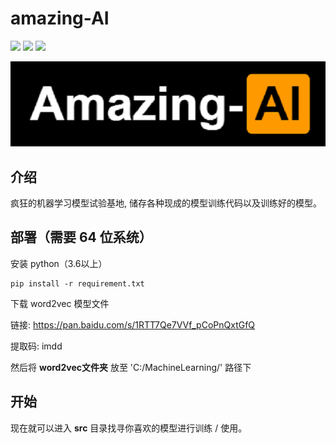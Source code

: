 # amazing-AI

![](https://img.shields.io/badge/-%20mad-orange) ![](https://img.shields.io/badge/-%20crazy-grey) ![](https://img.shields.io/badge/-%20amazing-blue)

![](https://github.com/amazingTest/amazing-AI/blob/master/images/Logo.png)

## 介绍

疯狂的机器学习模型试验基地, 储存各种现成的模型训练代码以及训练好的模型。

## 部署（需要 64 位系统）

安装 python（3.6以上）

    pip install -r requirement.txt

下载 word2vec 模型文件

链接: https://pan.baidu.com/s/1RTT7Qe7VVf_pCoPnQxtGfQ

提取码: imdd

然后将 **word2vec文件夹** 放至 'C:/MachineLearning/' 路径下

## 开始

现在就可以进入 **src** 目录找寻你喜欢的模型进行训练 / 使用。
